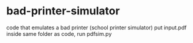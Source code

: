 # bad-printer-simulator
code that emulates a bad printer (school printer simulator)
put input.pdf inside same folder as code, run pdfsim.py
